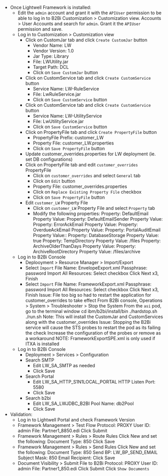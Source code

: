- Once Lightwell Framework is installed:
    - Edit the `admin` account and grant it with the `APIUser` permission to be able to log in to B2Bi Customization > Customization view.
        Accounts > User Accounts and search for `admin`.
        Grant it the `APIUser` permission and save.
    - Log in to Customization > Customization view
        - Click on CustomJar tab and click `Create CustomJar` button
            - Vendor Name: LW
            - Vendor Version: 1.0
            - Jar Type: Library
            - File: LWUtility.jar
            - Target Path: DCL
            - Click on `Save CustomJar` button
        - Click on CustomService tab and click `Create CustomService` button
            - Service Name: LW-RuleService
            - File: LwRuleService.jar
            - Click on `Save CustomService` button
        - Click on CustomService tab and click `Create CustomService` button
            - Service Name: LW-UtilityService
            - File: LwUtilityService.jar
            - Click on `Save CustomService` button
        - Click on PropertyFile tab and click `Create PropertyFile` button
            - PropertyFile Prefix: customer_LW
            - Property File: customer_LW.properties
            - Click on `Save PropertyFile` button
        - Update customer_overrides.properties for LW deployment (ie. set DB configurations)
        - Click on PropertyFile tab and edit `customer_overrides` PropertyFile
            - Click on `customer_overrides` and select `General` tab
            - Click on `Edit` button
            - Property File: customer_overrides.properties
            - Click on `Replace Existing Property File` checkbox
            - Click on `Save PropertyFile` button
        - Edit `customer_LW` Property File
            - Click on `customer_LW` Property File and select `Property` tab
            - Modify the following properties:
                Property: DefaultEmail
                Property Value: <Email>
                Property: DefaultEmailSender
                Property Value: <Email>
                Property: ErrorAckEmail
                Property Value: <Email>
                Property: OverdueAckEmail
                Property Value: <Email>
                Property: PortalAuditEmail
                Property Value:: <Email>
                Property: DatabaseStorage
                Property Value: true
                Property: TempDirectory
                Property Value: /files
                Property: ArchiveOlderThanDays
                Property Value: <Days before archive>
                Property: ArchiveRootDirectory
                Property Value: /files/archive
    - Log in to B2Bi Console
        - Deplooyment > Resource Manager > Import/Export
        - Select `Import`
            File Name: EnvelopeExport.xml
            Passphrase: password
            Import All Resources: Select checkbox
            Click Next x3, Finish
        - Select `Import`
            File Name: FrameworkExport.xml
            Passphrase: password
            Import All Resources: Select checkbox
            Click Next x3, Finish
            Issue: File too big so had to restart the application for customer_overrides to take effect
                From B2Bi console, Operations > System > Troubleshooter > Stop the System
                From the `asi` pod, go to the terminal window
                    cd ibm/b2bi/install/bin
                    ./hardstop.sh
                    ./run.sh
                    Note: This will install the CustomJar and CustomServices along with the customer_overrides
                    Issue: Stopping the B2Bi service will cause the STS probes to restart the pod as its failing the check
                        Increase the configuration of the probes or remove as a workaround
        NOTE: FrameworkExportSPE.xml is only used if ITXA is installed
    - Log in to B2Bi Console
        - Deployment > Services > Configuration
        - Search SMTP
            - Edit LW_SA_SMTP as needed
            - Click Save
        - Search Portal
            - Edit LW_SA_HTTP_S1N1LOCAL_PORTAL
                HTTP Listen Port: 5580
            - Click Save
        - Search b2bi
            - Edit LW_SA_LWJDBC_B2BI
                Pool Name: db2Pool
            - Click Save
- Validation:
    - Log in to Lightwell Portal and check Framework Version
    - Framework Management > Test Flow
        Protocol: PROXY
        User ID: admin
        File: Partner1_8850.edi
        Click Submit
    - Framework Management > Rules > Route Rules
        Click New and set the following:
            Document Type: 850
            Click Save
    - Framework Management > Rules > Send Rules
        Click New and set the following:
            Document Type: 850
            Send BP: LW_BP_SEND_EMAIL
            Subject Mask: 850
            Email Recipient: <Email>
            Click Save
    - Document Visibility > Submit File to B2Bi
        Protocol: PROXY
        User ID: admin
        File: Partner1_850.edi
        Click Submit
        Click `Show Documents`
